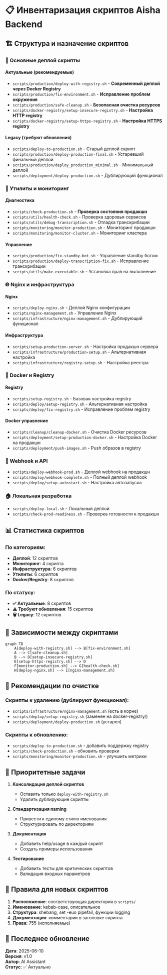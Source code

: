 # 📋 Инвентаризация скриптов Aisha Backend

## 🏗️ Структура и назначение скриптов

### 🚀 Основные деплой скрипты

#### Актуальные (рекомендуемые)
- `scripts/production/deploy-with-registry.sh` - **Современный деплой через Docker Registry**
- `scripts/production/fix-environment.sh` - **Исправление проблем окружения**
- `scripts/production/safe-cleanup.sh` - **Безопасная очистка ресурсов**
- `scripts/docker-registry/setup-insecure-registry.sh` - **Настройка HTTP registry**
- `scripts/docker-registry/setup-https-registry.sh` - **Настройка HTTPS registry**

#### Legacy (требуют обновления)
- `scripts/deploy-to-production.sh` - Старый деплой скрипт
- `scripts/production/deploy-production-final.sh` - Устаревший финальный деплой
- `scripts/production/deploy_production_minimal.sh` - Минимальный деплой
- `scripts/deployment/deploy-production.sh` - Дублирующий функционал

### 🔧 Утилиты и мониторинг

#### Диагностика
- `scripts/check-production.sh` - **Проверка состояния продакшн**
- `scripts/utils/health-check.sh` - Проверка здоровья сервисов
- `scripts/utils/debug-transcription.sh` - Отладка транскрибации
- `scripts/monitoring/monitor-production.sh` - Мониторинг продакшн
- `scripts/monitoring/monitor-cluster.sh` - Мониторинг кластера

#### Управление
- `scripts/production/fix-standby-bot.sh` - Управление standby ботом
- `scripts/production/deploy-transcription-fix.sh` - Исправление транскрибации
- `scripts/utils/make-executable.sh` - Установка прав на выполнение

### 🌐 Nginx и инфраструктура

#### Nginx
- `scripts/deploy-nginx.sh` - Деплой Nginx конфигурации
- `scripts/nginx-management.sh` - Управление Nginx
- `scripts/infrastructure/nginx-management.sh` - Дублирующий функционал

#### Инфраструктура
- `scripts/setup-production-server.sh` - Настройка продакшн сервера
- `scripts/infrastructure/production-setup.sh` - Альтернативная настройка
- `scripts/infrastructure/registry-setup.sh` - Настройка реестра

### 🐳 Docker и Registry

#### Registry
- `scripts/setup-registry.sh` - Базовая настройка registry
- `scripts/deploy/setup-registry.sh` - Альтернативная настройка
- `scripts/deploy/fix-registry.sh` - Исправление проблем registry

#### Docker управление
- `scripts/cleanup/cleanup-docker.sh` - Очистка Docker ресурсов
- `scripts/deployment/setup-production-docker.sh` - Настройка Docker на продакшн
- `scripts/deployment/push-images.sh` - Push образов в registry

### 🔄 Webhook и API

- `scripts/deploy-webhook-prod.sh` - Деплой webhook на продакшн
- `scripts/deploy/webhook-complete.sh` - Полный деплой webhook
- `scripts/deploy/setup-autostart.sh` - Настройка автозапуска

### 🏠 Локальная разработка

- `scripts/deploy-local.sh` - Локальный деплой
- `scripts/check-prod-readiness.sh` - Проверка готовности к продакшн

## 📊 Статистика скриптов

### По категориям:
- **Деплой**: 12 скриптов
- **Мониторинг**: 4 скрипта  
- **Инфраструктура**: 6 скриптов
- **Утилиты**: 6 скриптов
- **Docker/Registry**: 8 скриптов

### По статусу:
- **✅ Актуальные**: 8 скриптов
- **⚠️ Требуют обновления**: 15 скриптов
- **🗑️ Legacy**: 12 скриптов

## 🔗 Зависимости между скриптами

```mermaid
graph TD
    A[deploy-with-registry.sh] --> B[fix-environment.sh]
    A --> C[safe-cleanup.sh]
    B --> D[setup-insecure-registry.sh]
    E[setup-https-registry.sh] --> D
    F[monitor-production.sh] --> G[health-check.sh]
    H[deploy-nginx.sh] --> I[nginx-management.sh]
```

## 🧹 Рекомендации по очистке

### Скрипты к удалению (дублируют функционал):
- `scripts/infrastructure/nginx-management.sh` (есть в корне)
- `scripts/deploy/setup-registry.sh` (заменен на docker-registry/)
- `scripts/deployment/deploy-production.sh` (устарел)

### Скрипты к обновлению:
- `scripts/deploy-to-production.sh` - добавить поддержку registry
- `scripts/check-production.sh` - обновить проверки
- `scripts/monitoring/monitor-production.sh` - улучшить метрики

## 🎯 Приоритетные задачи

1. **Консолидация деплой скриптов**
   - Оставить только `deploy-with-registry.sh`
   - Удалить дублирующие скрипты

2. **Стандартизация naming**
   - Привести к единому стилю именования
   - Структурировать по директориям

3. **Документация**
   - Добавить help/usage в каждый скрипт
   - Создать примеры использования

4. **Тестирование**
   - Добавить тесты для критических скриптов
   - Валидация входных параметров

## 📝 Правила для новых скриптов

1. **Расположение**: соответствующая директория в `scripts/`
2. **Именование**: kebab-case, описательное
3. **Структура**: shebang, set -euo pipefail, функции logging
4. **Документация**: комментарии в заголовке скрипта
5. **Права**: 755 (исполняемые)

## 🔄 Последнее обновление

**Дата**: 2025-06-10  
**Версия**: v1.0  
**Автор**: AI Assistant  
**Статус**: ✅ Актуально 
